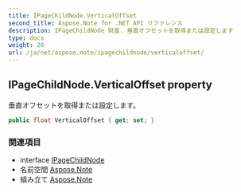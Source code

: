 ```yaml
---
title: IPageChildNode.VerticalOffset
second_title: Aspose.Note for .NET API リファレンス
description: IPageChildNode 財産. 垂直オフセットを取得または設定します
type: docs
weight: 20
url: /ja/net/aspose.note/ipagechildnode/verticaloffset/
---
```

## IPageChildNode.VerticalOffset property

垂直オフセットを取得または設定します。

```csharp
public float VerticalOffset { get; set; }
```

### 関連項目

* interface [IPageChildNode](../)
* 名前空間 [Aspose.Note](../../ipagechildnode/)
* 組み立て [Aspose.Note](../../../)


